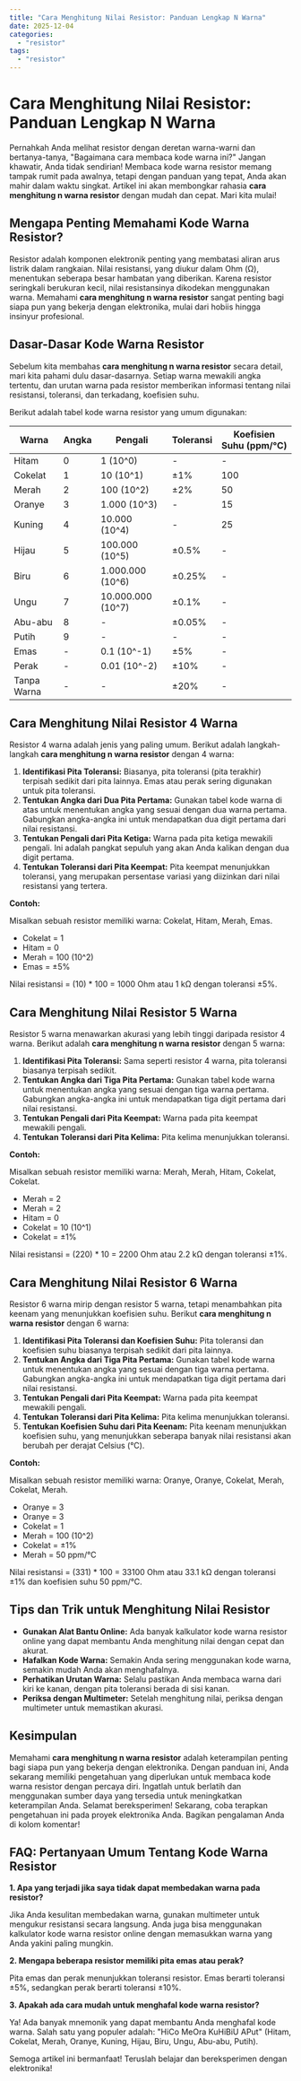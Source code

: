 ```yaml
---
title: "Cara Menghitung Nilai Resistor: Panduan Lengkap N Warna"
date: 2025-12-04
categories: 
  - "resistor"
tags: 
  - "resistor"
---
```


# Cara Menghitung Nilai Resistor: Panduan Lengkap N Warna

Pernahkah Anda melihat resistor dengan deretan warna-warni dan bertanya-tanya, "Bagaimana cara membaca kode warna ini?" Jangan khawatir, Anda tidak sendirian! Membaca kode warna resistor memang tampak rumit pada awalnya, tetapi dengan panduan yang tepat, Anda akan mahir dalam waktu singkat. Artikel ini akan membongkar rahasia **cara menghitung n warna resistor** dengan mudah dan cepat. Mari kita mulai!

## Mengapa Penting Memahami Kode Warna Resistor?

Resistor adalah komponen elektronik penting yang membatasi aliran arus listrik dalam rangkaian. Nilai resistansi, yang diukur dalam Ohm (Ω), menentukan seberapa besar hambatan yang diberikan. Karena resistor seringkali berukuran kecil, nilai resistansinya dikodekan menggunakan warna. Memahami **cara menghitung n warna resistor** sangat penting bagi siapa pun yang bekerja dengan elektronika, mulai dari hobiis hingga insinyur profesional.

## Dasar-Dasar Kode Warna Resistor

Sebelum kita membahas **cara menghitung n warna resistor** secara detail, mari kita pahami dulu dasar-dasarnya. Setiap warna mewakili angka tertentu, dan urutan warna pada resistor memberikan informasi tentang nilai resistansi, toleransi, dan terkadang, koefisien suhu.

Berikut adalah tabel kode warna resistor yang umum digunakan:

| Warna | Angka | Pengali | Toleransi | Koefisien Suhu (ppm/°C) |
| --- | --- | --- | --- | --- |
| Hitam | 0 | 1 (10^0) | \- | \- |
| Cokelat | 1 | 10 (10^1) | ±1% | 100 |
| Merah | 2 | 100 (10^2) | ±2% | 50 |
| Oranye | 3 | 1.000 (10^3) | \- | 15 |
| Kuning | 4 | 10.000 (10^4) | \- | 25 |
| Hijau | 5 | 100.000 (10^5) | ±0.5% | \- |
| Biru | 6 | 1.000.000 (10^6) | ±0.25% | \- |
| Ungu | 7 | 10.000.000 (10^7) | ±0.1% | \- |
| Abu-abu | 8 | \- | ±0.05% | \- |
| Putih | 9 | \- | \- | \- |
| Emas | \- | 0.1 (10^-1) | ±5% | \- |
| Perak | \- | 0.01 (10^-2) | ±10% | \- |
| Tanpa Warna | \- | \- | ±20% | \- |

## Cara Menghitung Nilai Resistor 4 Warna

Resistor 4 warna adalah jenis yang paling umum. Berikut adalah langkah-langkah **cara menghitung n warna resistor** dengan 4 warna:

1. **Identifikasi Pita Toleransi:** Biasanya, pita toleransi (pita terakhir) terpisah sedikit dari pita lainnya. Emas atau perak sering digunakan untuk pita toleransi.
2. **Tentukan Angka dari Dua Pita Pertama:** Gunakan tabel kode warna di atas untuk menentukan angka yang sesuai dengan dua warna pertama. Gabungkan angka-angka ini untuk mendapatkan dua digit pertama dari nilai resistansi.
3. **Tentukan Pengali dari Pita Ketiga:** Warna pada pita ketiga mewakili pengali. Ini adalah pangkat sepuluh yang akan Anda kalikan dengan dua digit pertama.
4. **Tentukan Toleransi dari Pita Keempat:** Pita keempat menunjukkan toleransi, yang merupakan persentase variasi yang diizinkan dari nilai resistansi yang tertera.

**Contoh:**

Misalkan sebuah resistor memiliki warna: Cokelat, Hitam, Merah, Emas.

- Cokelat = 1
- Hitam = 0
- Merah = 100 (10^2)
- Emas = ±5%

Nilai resistansi = (10) \* 100 = 1000 Ohm atau 1 kΩ dengan toleransi ±5%.

## Cara Menghitung Nilai Resistor 5 Warna

Resistor 5 warna menawarkan akurasi yang lebih tinggi daripada resistor 4 warna. Berikut adalah **cara menghitung n warna resistor** dengan 5 warna:

1. **Identifikasi Pita Toleransi:** Sama seperti resistor 4 warna, pita toleransi biasanya terpisah sedikit.
2. **Tentukan Angka dari Tiga Pita Pertama:** Gunakan tabel kode warna untuk menentukan angka yang sesuai dengan tiga warna pertama. Gabungkan angka-angka ini untuk mendapatkan tiga digit pertama dari nilai resistansi.
3. **Tentukan Pengali dari Pita Keempat:** Warna pada pita keempat mewakili pengali.
4. **Tentukan Toleransi dari Pita Kelima:** Pita kelima menunjukkan toleransi.

**Contoh:**

Misalkan sebuah resistor memiliki warna: Merah, Merah, Hitam, Cokelat, Cokelat.

- Merah = 2
- Merah = 2
- Hitam = 0
- Cokelat = 10 (10^1)
- Cokelat = ±1%

Nilai resistansi = (220) \* 10 = 2200 Ohm atau 2.2 kΩ dengan toleransi ±1%.

## Cara Menghitung Nilai Resistor 6 Warna

Resistor 6 warna mirip dengan resistor 5 warna, tetapi menambahkan pita keenam yang menunjukkan koefisien suhu. Berikut **cara menghitung n warna resistor** dengan 6 warna:

1. **Identifikasi Pita Toleransi dan Koefisien Suhu:** Pita toleransi dan koefisien suhu biasanya terpisah sedikit dari pita lainnya.
2. **Tentukan Angka dari Tiga Pita Pertama:** Gunakan tabel kode warna untuk menentukan angka yang sesuai dengan tiga warna pertama. Gabungkan angka-angka ini untuk mendapatkan tiga digit pertama dari nilai resistansi.
3. **Tentukan Pengali dari Pita Keempat:** Warna pada pita keempat mewakili pengali.
4. **Tentukan Toleransi dari Pita Kelima:** Pita kelima menunjukkan toleransi.
5. **Tentukan Koefisien Suhu dari Pita Keenam:** Pita keenam menunjukkan koefisien suhu, yang menunjukkan seberapa banyak nilai resistansi akan berubah per derajat Celsius (°C).

**Contoh:**

Misalkan sebuah resistor memiliki warna: Oranye, Oranye, Cokelat, Merah, Cokelat, Merah.

- Oranye = 3
- Oranye = 3
- Cokelat = 1
- Merah = 100 (10^2)
- Cokelat = ±1%
- Merah = 50 ppm/°C

Nilai resistansi = (331) \* 100 = 33100 Ohm atau 33.1 kΩ dengan toleransi ±1% dan koefisien suhu 50 ppm/°C.

## Tips dan Trik untuk Menghitung Nilai Resistor

- **Gunakan Alat Bantu Online:** Ada banyak kalkulator kode warna resistor online yang dapat membantu Anda menghitung nilai dengan cepat dan akurat.
- **Hafalkan Kode Warna:** Semakin Anda sering menggunakan kode warna, semakin mudah Anda akan menghafalnya.
- **Perhatikan Urutan Warna:** Selalu pastikan Anda membaca warna dari kiri ke kanan, dengan pita toleransi berada di sisi kanan.
- **Periksa dengan Multimeter:** Setelah menghitung nilai, periksa dengan multimeter untuk memastikan akurasi.

## Kesimpulan

Memahami **cara menghitung n warna resistor** adalah keterampilan penting bagi siapa pun yang bekerja dengan elektronika. Dengan panduan ini, Anda sekarang memiliki pengetahuan yang diperlukan untuk membaca kode warna resistor dengan percaya diri. Ingatlah untuk berlatih dan menggunakan sumber daya yang tersedia untuk meningkatkan keterampilan Anda. Selamat bereksperimen! Sekarang, coba terapkan pengetahuan ini pada proyek elektronika Anda. Bagikan pengalaman Anda di kolom komentar!

## FAQ: Pertanyaan Umum Tentang Kode Warna Resistor

**1\. Apa yang terjadi jika saya tidak dapat membedakan warna pada resistor?**

Jika Anda kesulitan membedakan warna, gunakan multimeter untuk mengukur resistansi secara langsung. Anda juga bisa menggunakan kalkulator kode warna resistor online dengan memasukkan warna yang Anda yakini paling mungkin.

**2\. Mengapa beberapa resistor memiliki pita emas atau perak?**

Pita emas dan perak menunjukkan toleransi resistor. Emas berarti toleransi ±5%, sedangkan perak berarti toleransi ±10%.

**3\. Apakah ada cara mudah untuk menghafal kode warna resistor?**

Ya! Ada banyak mnemonik yang dapat membantu Anda menghafal kode warna. Salah satu yang populer adalah: "HiCo MeOra KuHiBiU APut" (Hitam, Cokelat, Merah, Oranye, Kuning, Hijau, Biru, Ungu, Abu-abu, Putih).

Semoga artikel ini bermanfaat! Teruslah belajar dan bereksperimen dengan elektronika!

